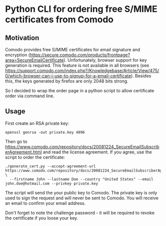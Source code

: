 # Python CLI for ordering free S/MIME certificates from Comodo

## Motivation

Comodo provides free S/MIME certificates for email signature and encryption (https://secure.comodo.com/products/frontpage?area=SecureEmailCertificate).
Unfortunately, browser support for key generation is required. This feature is not available in all browsers (see https://support.comodo.com/index.php?/Knowledgebase/Article/View/475/0/which-browser-can-i-use-to-signup-for-a-email-certificate).
Besides this, the keys generated by firefox are only 2048 bits strong.

So I decided to wrap the order page in a python script to allow certificate order via command line. 

## Usage

First create an RSA private key:

```
openssl genrsa -out private.key 4096
```

Then go to https://www.comodo.com/repository/docs/20081224_SecureEmailSubscriberAgreement.html and read the license agreement. If you agree, use the script to order the certificate:

```
./generate_cert.py --accept-agreement-url https://www.comodo.com/repository/docs/20081224_SecureEmailSubscriberAgreement.html \
  --firstname John --lastname Doe --country "United States" --email john.doe@hotmail.com --privkey private.key
```

The script will send the your public key to Comodo. The private key is only used to sign the request and will never be sent to Comodo. You will receive an email to confirm your email address.

Don't forget to note the challenge password - it will be required to revoke the certificate if you loose your key.

